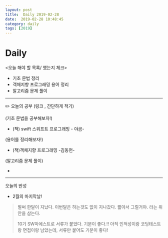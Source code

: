 ```yaml
---
layout: post
title:  Daily 2019-02-28
date:  2019-02-28 10:48:45
category: daily
tags: [2019]
---
```


# Daily

<오늘 해야 할 목록/ 했는지 체크>

- 기초 문법 정리
- 객체지향 프로그래밍 용어 정리
- 알고리즘 문제 풀이

------

✏️ 오늘의 공부 (링크 , 간단하게 적기)

(기초 문법을 공부해보자!)

- (책) swift 스위프트 프로그래밍 - 야곰-

(용어를 정리해보자!)

* (책)객체지향 프로그래밍 -김동헌-

(알고리즘 문제 풀이)

* 

------

오늘의 반성

* 2월의 마지막날!

> 벌써 한달이 지났다. 이번달은 하는것도 없이 지나갔다. 짧아서 그럴거야. 라는 위안을 삼는다.
>
> 10기 SW마에스트로 서류가 붙었다. 기분이 좋다.!! 아직 인적성이랑 코딩테스트랑 면접이랑 남았는데, 서류만 붙어도 기분이 좋다!